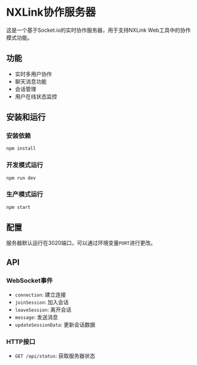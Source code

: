 # NXLink协作服务器

这是一个基于Socket.io的实时协作服务器，用于支持NXLink Web工具中的协作模式功能。

## 功能

- 实时多用户协作
- 聊天消息功能
- 会话管理
- 用户在线状态监控

## 安装和运行

### 安装依赖

```bash
npm install
```

### 开发模式运行

```bash
npm run dev
```

### 生产模式运行

```bash
npm start
```

## 配置

服务器默认运行在3020端口，可以通过环境变量`PORT`进行更改。

## API

### WebSocket事件

- `connection`: 建立连接
- `joinSession`: 加入会话
- `leaveSession`: 离开会话
- `message`: 发送消息
- `updateSessionData`: 更新会话数据

### HTTP接口

- `GET /api/status`: 获取服务器状态 